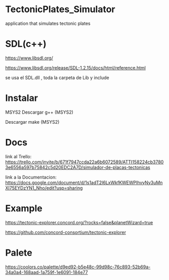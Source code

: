 # TectonicPlates_Simulator
application that simulates tectonic plates

# SDL(c++)

https://www.libsdl.org/

https://www.libsdl.org/release/SDL-1.2.15/docs/html/reference.html

se usa el SDL.dll , toda la carpeta de Lib y include

# Instalar 

MSYS2 
Descargar g++ (MSYS2)

Descargar make (MSYS2)

# Docs

link al Trello: https://trello.com/invite/b/671f7947ccda22a6b6072589/ATTI158224cb37803e6556a597b75842c5d20EDC2A7D/simulador-de-placas-tectonicas

link a la Documentacion: https://docs.google.com/document/d/1s1adT2l6LxWkfKWEWPlhvyNy3uMnXI75EYDzYN1_Nho/edit?usp=sharing

# Example

https://tectonic-explorer.concord.org/?rocks=false&planetWizard=true

https://github.com/concord-consortium/tectonic-explorer

# Palete

https://coolors.co/palette/d9ed92-b5e48c-99d98c-76c893-52b69a-34a0a4-168aad-1a759f-1e6091-184e77
